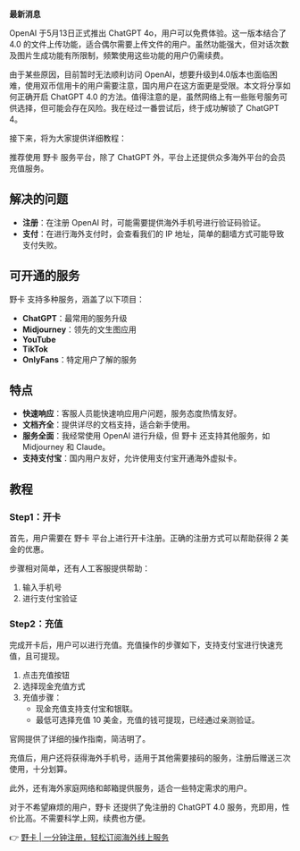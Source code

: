 **最新消息**

OpenAI 于5月13日正式推出 ChatGPT 4o，用户可以免费体验。这一版本结合了 4.0 的文件上传功能，适合偶尔需要上传文件的用户。虽然功能强大，但对话次数及图片生成功能有所限制，频繁使用这些功能的用户仍需续费。

由于某些原因，目前暂时无法顺利访问 OpenAI，想要升级到4.0版本也面临困难，使用双币信用卡的用户需要注意，国内用户在这方面更是受限。本文将分享如何正确开启 ChatGPT 4.0 的方法。值得注意的是，虽然网络上有一些账号服务可供选择，但可能会存在风险。我在经过一番尝试后，终于成功解锁了 ChatGPT 4。

接下来，将为大家提供详细教程：

推荐使用 野卡 服务平台，除了 ChatGPT 外，平台上还提供众多海外平台的会员充值服务。

## 解决的问题

- **注册**：在注册 OpenAI 时，可能需要提供海外手机号进行验证码验证。
- **支付**：在进行海外支付时，会查看我们的 IP 地址，简单的翻墙方式可能导致支付失败。

## 可开通的服务

野卡 支持多种服务，涵盖了以下项目：

- **ChatGPT**：最常用的服务升级
- **Midjourney**：领先的文生图应用
- **YouTube**
- **TikTok**
- **OnlyFans**：特定用户了解的服务

## 特点

- **快速响应**：客服人员能快速响应用户问题，服务态度热情友好。
- **文档齐全**：提供详尽的文档支持，适合新手使用。
- **服务全面**：我经常使用 OpenAI 进行升级，但 野卡 还支持其他服务，如 Midjourney 和 Claude。
- **支持支付宝**：国内用户友好，允许使用支付宝开通海外虚拟卡。

## 教程

### Step1：开卡

首先，用户需要在 野卡 平台上进行开卡注册。正确的注册方式可以帮助获得 2 美金的优惠。

步骤相对简单，还有人工客服提供帮助：

1. 输入手机号
2. 进行支付宝验证

### Step2：充值

完成开卡后，用户可以进行充值。充值操作的步骤如下，支持支付宝进行快速充值，且可提现。

1. 点击充值按钮
2. 选择现金充值方式
3. 充值步骤：
   - 现金充值支持支付宝和银联。
   - 最低可选择充值 10 美金，充值的钱可提现，已经通过亲测验证。

官网提供了详细的操作指南，简洁明了。

充值后，用户还将获得海外手机号，适用于其他需要接码的服务，注册后赠送三次使用，十分划算。

此外，还有海外家庭网络和邮箱提供服务，适合一些特定需求的用户。

对于不希望麻烦的用户，野卡 还提供了免注册的 ChatGPT 4.0 服务，充即用，性价比高。不需要科学上网，续费也方便。

👉 [野卡 | 一分钟注册，轻松订阅海外线上服务](https://bit.ly/bewildcard)